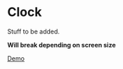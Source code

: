 # Clock

Stuff to be added.

**Will break depending on screen size**

[Demo](https://ilvaluta.github.io/CSS-Stuff/Clock/)
